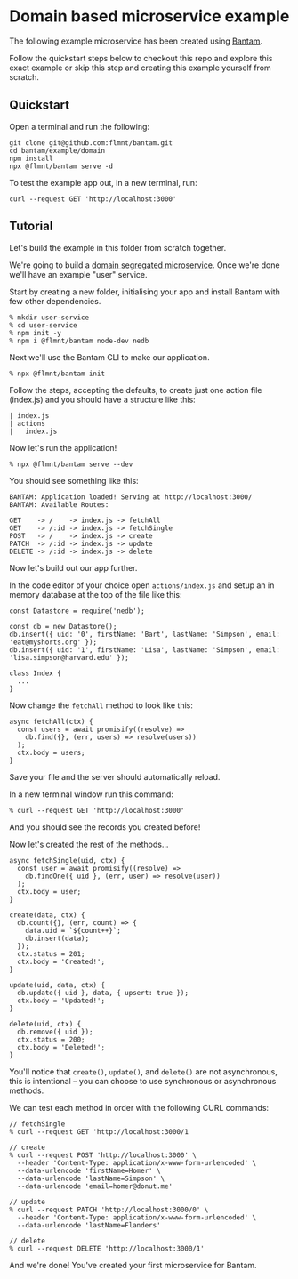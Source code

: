 # Domain based microservice example

The following example microservice has been created using [Bantam](https://github.com/flmnt/bantam).

Follow the quickstart steps below to checkout this repo and explore this exact example or skip this step and creating this example yourself from scratch.

## Quickstart

Open a terminal and run the following:

```
git clone git@github.com:flmnt/bantam.git
cd bantam/example/domain
npm install
npx @flmnt/bantam serve -d
```

To test the example app out, in a new terminal, run:

```
curl --request GET 'http://localhost:3000'
```

## Tutorial

Let's build the example in this folder from scratch together.

We're going to build a [domain segregated microservice](https://docs.microsoft.com/en-us/dotnet/architecture/microservices/microservice-ddd-cqrs-patterns/microservice-domain-model). Once we're done we'll have an example "user" service.

Start by creating a new folder, initialising your app and install Bantam with few other dependencies.

```
% mkdir user-service
% cd user-service
% npm init -y
% npm i @flmnt/bantam node-dev nedb
```

Next we'll use the Bantam CLI to make our application.

```
% npx @flmnt/bantam init
```

Follow the steps, accepting the defaults, to create just one action file (index.js) and you should have a structure like this:

```
| index.js
| actions
|   index.js
```

Now let's run the application!

```
% npx @flmnt/bantam serve --dev
```

You should see something like this:

```
BANTAM: Application loaded! Serving at http://localhost:3000/
BANTAM: Available Routes:

GET    -> /    -> index.js -> fetchAll
GET    -> /:id -> index.js -> fetchSingle
POST   -> /    -> index.js -> create
PATCH  -> /:id -> index.js -> update
DELETE -> /:id -> index.js -> delete
```

Now let's build out our app further.

In the code editor of your choice open `actions/index.js` and setup an in memory database at the top of the file like this:

```
const Datastore = require('nedb');

const db = new Datastore();
db.insert({ uid: '0', firstName: 'Bart', lastName: 'Simpson', email: 'eat@myshorts.org' });
db.insert({ uid: '1', firstName: 'Lisa', lastName: 'Simpson', email: 'lisa.simpson@harvard.edu' });

class Index {
  ...
}
```

Now change the `fetchAll` method to look like this:

```
async fetchAll(ctx) {
  const users = await promisify((resolve) =>
    db.find({}, (err, users) => resolve(users))
  );
  ctx.body = users;
}
```

Save your file and the server should automatically reload.

In a new terminal window run this command:

```
% curl --request GET 'http://localhost:3000'
```

And you should see the records you created before!

Now let's created the rest of the methods...

```
async fetchSingle(uid, ctx) {
  const user = await promisify((resolve) =>
    db.findOne({ uid }, (err, user) => resolve(user))
  );
  ctx.body = user;
}

create(data, ctx) {
  db.count({}, (err, count) => {
    data.uid = `${count++}`;
    db.insert(data);
  });
  ctx.status = 201;
  ctx.body = 'Created!';
}

update(uid, data, ctx) {
  db.update({ uid }, data, { upsert: true });
  ctx.body = 'Updated!';
}

delete(uid, ctx) {
  db.remove({ uid });
  ctx.status = 200;
  ctx.body = 'Deleted!';
}
```

You'll notice that `create()`, `update()`, and `delete()` are not asynchronous, this is intentional – you can choose to use synchronous or asynchronous methods.

We can test each method in order with the following CURL commands:

```
// fetchSingle
% curl --request GET 'http://localhost:3000/1

// create
% curl --request POST 'http://localhost:3000' \
  --header 'Content-Type: application/x-www-form-urlencoded' \
  --data-urlencode 'firstName=Homer' \
  --data-urlencode 'lastName=Simpson' \
  --data-urlencode 'email=homer@donut.me'

// update
% curl --request PATCH 'http://localhost:3000/0' \
  --header 'Content-Type: application/x-www-form-urlencoded' \
  --data-urlencode 'lastName=Flanders'

// delete
% curl --request DELETE 'http://localhost:3000/1'
```

And we're done! You've created your first microservice for Bantam.
